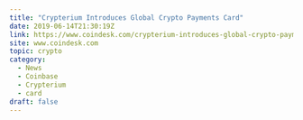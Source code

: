 ```yaml
---
title: "Crypterium Introduces Global Crypto Payments Card"
date: 2019-06-14T21:30:19Z
link: https://www.coindesk.com/crypterium-introduces-global-crypto-payments-card?utm_medium=RSS&utm_source=hune
site: www.coindesk.com
topic: crypto
category:
  - News
  - Coinbase
  - Crypterium
  - card
draft: false
---
```

